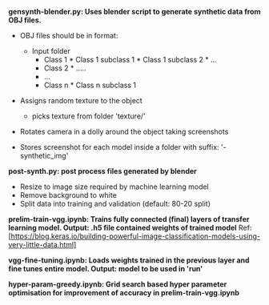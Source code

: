 **gensynth-blender.py: Uses blender script to generate synthetic data from OBJ files.**

* OBJ files should be in format:
  * Input folder
      * Class 1
            * Class 1 subclass 1
            * Class 1 subclass 2
            * ...
      * Class 2
            * .....
       * ...
      * Class n
            * Class n subclass 1
    
* Assigns random texture to the object
    * picks texture from folder 'texture/'
* Rotates camera in a dolly around the object taking screenshots
* Stores screenshot for each model inside a folder with suffix: '-synthetic_img'

**post-synth.py: post process files generated by blender**
* Resize to image size required by machine learning model
* Remove background to white
* Split data into training and validation (default: 80-20 split)

**prelim-train-vgg.ipynb: Trains fully connected (final) layers of transfer learning model. Output: .h5 file contained weights of trained model**
Ref: [https://blog.keras.io/building-powerful-image-classification-models-using-very-little-data.html]

**vgg-fine-tuning.ipynb: Loads weights trained in the previous layer and fine tunes entire model. Output: model to be used in 'run'**

**hyper-param-greedy.ipynb: Grid search based hyper parameter optimisation for improvement of accuracy in prelim-train-vgg.ipynb**
